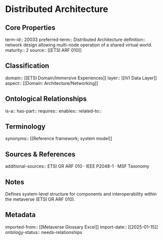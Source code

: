 # Distributed Architecture

## Core Properties
term-id:: 20033
preferred-term:: Distributed Architecture
definition:: network design allowing multi-node operation of a shared virtual world.
maturity:: 2
source:: [[ETSI ARF 010]]

## Classification
domain:: [[ETSI Domain/Immersive Experiences]]
layer:: [[IV) Data Layer]]
aspect:: [[Domain: Architecture/Networking]]

## Ontological Relationships
is-a:: 
has-part:: 
requires:: 
enables:: 
related-to:: 

## Terminology
synonyms:: [[Reference framework; system model]]

## Sources & References
additional-sources:: ETSI GR ARF 010 · IEEE P2048-1 · MSF Taxonomy

## Notes
Defines system-level structure for components and interoperability within the metaverse (ETSI GR ARF 010).

## Metadata
imported-from:: [[Metaverse Glossary Excel]]
import-date:: [[2025-01-15]]
ontology-status:: needs-relationships